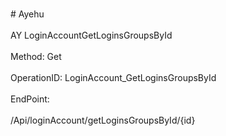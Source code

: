 <br>#     Ayehu</br>
<br>AY LoginAccountGetLoginsGroupsById</br>
<br>Method: Get</br>
<br>OperationID: LoginAccount_GetLoginsGroupsById</br>
<br>EndPoint:</br>
<br>/Api/loginAccount/getLoginsGroupsById/{id}</br>
